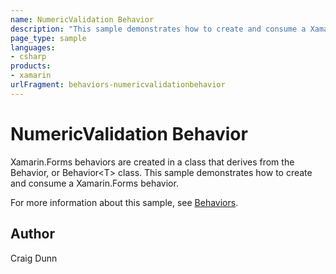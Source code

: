 ```yaml
---
name: NumericValidation Behavior
description: "This sample demonstrates how to create and consume a Xamarin.Forms behavior."
page_type: sample
languages:
- csharp
products:
- xamarin
urlFragment: behaviors-numericvalidationbehavior
---
```


# NumericValidation Behavior

Xamarin.Forms behaviors are created in a class that derives from the Behavior, or Behavior&lt;T&gt; class. This sample demonstrates how to create and consume a Xamarin.Forms behavior.

For more information about this sample, see [Behaviors](https://developer.xamarin.com/guides/xamarin-forms/behaviors/).

## Author

Craig Dunn
